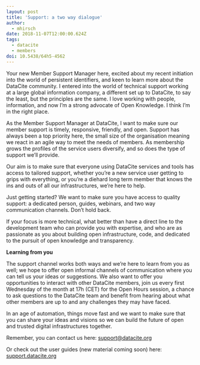 ```yaml
---
layout: post
title: 'Support: a two way dialogue'
author:
  - mhirsch
date: 2018-11-07T12:00:00.624Z
tags:
  - datacite
  - members
doi: 10.5438/64h5-4562
---
```

Your new Member Support Manager here, excited about my recent initiation into the world of persistent identifiers, and keen to learn more about the DataCite community.  I entered into the world of technical support working at a large global information company, a different set up to DataCite, to say the least, but the principles are the same. I love working with people, information, and now I’m a strong advocate of Open Knowledge.  I think I’m in the right place.


As the Member Support Manager at DataCite, I want to make sure our member support is timely, responsive, friendly, and open.  Support has always been a top priority here, the small size of the organisation meaning we react in an agile way to meet the needs of members.  As membership grows the profiles of the service users diversify, and so does the type of support we’ll provide.


Our aim is to make sure that everyone using DataCite services and tools has access to tailored support, whether you’re a new service user getting to grips with everything, or you’re a diehard long term member that knows the ins and outs of all our infrastructures, we’re here to help.


Just getting started? We want to make sure you have access to quality support: a dedicated person, guides, webinars, and two way communication channels.  Don’t hold back.


If your focus is more technical, what better than have a direct line to the development team who can provide you with expertise, and who are as passionate as you about building open infrastructure, code, and dedicated to the pursuit of open knowledge and transparency.



**Learning from you**


The support channel works both ways and we’re here to learn from you as well; we hope to offer open informal channels of communication where you can tell us your ideas or suggestions. We also want to offer you opportunities to interact with other DataCite members, join us every first Wednesday of the month at 17h (CET) for the Open Hours session, a chance to ask questions to the DataCite team and benefit from hearing about what other members are up to and any challenges they may have faced.


In an age of automation, things move fast and we want to make sure that you can share your ideas and visions so we can build the future of open and trusted digital infrastructures together.


Remember, you can contact us here: support@datacite.org

Or check out the user guides (new material coming soon) here: [support.datacite.org](https://support.datacite.org)
